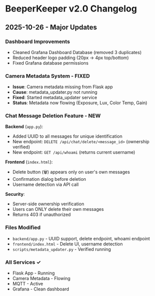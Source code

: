 # BeeperKeeper v2.0 Changelog

## 2025-10-26 - Major Updates

### Dashboard Improvements
- Cleaned Grafana Dashboard Database (removed 3 duplicates)
- Reduced header logo padding (20px → 4px top/bottom)
- Fixed Grafana database permissions

### Camera Metadata System - FIXED
- **Issue**: Camera metadata missing from Flask app
- **Cause**: metadata_updater.py not running
- **Fixed**: Started metadata_updater service
- **Status**: Metadata now flowing (Exposure, Lux, Color Temp, Gain)

### Chat Message Deletion Feature - NEW
**Backend** (`app.py`):
- Added UUID to all messages for unique identification
- New endpoint: `DELETE /api/chat/delete/<message_id>` (ownership verified)
- New endpoint: `GET /api/whoami` (returns current username)

**Frontend** (`index.html`):
- Delete button (🗑️) appears only on user's own messages
- Confirmation dialog before deletion
- Username detection via API call

**Security**:
- Server-side ownership verification
- Users can ONLY delete their own messages
- Returns 403 if unauthorized

### Files Modified
- `backend/app.py` - UUID support, delete endpoint, whoami endpoint
- `frontend/index.html` - Delete UI, username detection
- `scripts/metadata_updater.py` - Verified running

### All Services ✓
- Flask App - Running
- Camera Metadata - Flowing
- MQTT - Active
- Grafana - Clean dashboard

